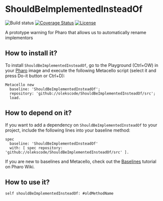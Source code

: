 # ShouldBeImplementedInsteadOf

![Build status](https://github.com/olekscode/ShouldBeImplementedInsteadOf/workflows/CI/badge.svg)
[![Coverage Status](https://coveralls.io/repos/github/olekscode/ShouldBeImplementedInsteadOf/badge.svg?branch=master)](https://coveralls.io/github/olekscode/ShouldBeImplementedInsteadOf?branch=master)
[![License](https://img.shields.io/badge/license-MIT-blue.svg)](https://raw.githubusercontent.com/olekscode/ShouldBeImplementedInsteadOf/master/LICENSE)

A prototype warning for Pharo that allows us to automatically rename implementors

## How to install it?

To install `ShouldBeImplementedInsteadOf`, go to the Playground (Ctrl+OW) in your [Pharo](https://pharo.org/) image and execute the following Metacello script (select it and press Do-it button or Ctrl+D):

```Smalltalk
Metacello new
  baseline: 'ShouldBeImplementedInsteadOf';
  repository: 'github://olekscode/ShouldBeImplementedInsteadOf/src';
  load.
```

## How to depend on it?

If you want to add a dependency on `ShouldBeImplementedInsteadOf` to your project, include the following lines into your baseline method:

```Smalltalk
spec
  baseline: 'ShouldBeImplementedInsteadOf'
  with: [ spec repository: 'github://olekscode/ShouldBeImplementedInsteadOf/src' ].
```

If you are new to baselines and Metacello, check out the [Baselines](https://github.com/pharo-open-documentation/pharo-wiki/blob/master/General/Baselines.md) tutorial on Pharo Wiki.

## How to use it?

```Smalltalk
self shouldBeImplementedInsteadOf: #oldMethodName
```
